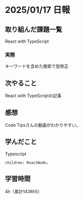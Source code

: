 # 2025/01/17 日報
## 取り組んだ課題一覧
React with TypeScript

### 実務
キーワードを含めた検索で型修正

## 次やること
React with TypeScriptの記事


## 感想
Code Tipsさんの動画がわかりやすい。


## 学んだこと
Typescript
```
children: ReactNode;
```


## 学習時間
4h（累計1438h5）
